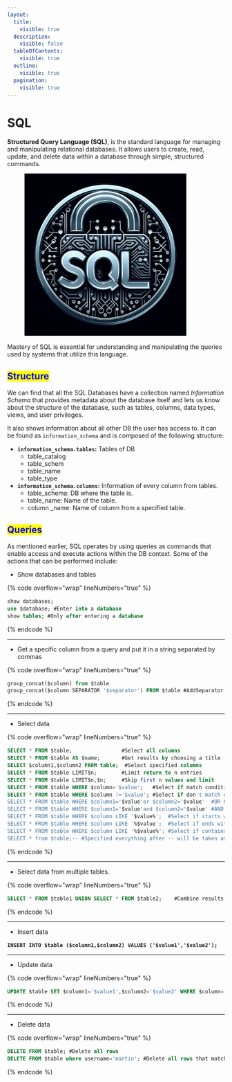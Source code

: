 ```yaml
---
layout:
  title:
    visible: true
  description:
    visible: false
  tableOfContents:
    visible: true
  outline:
    visible: true
  pagination:
    visible: true
---
```


# SQL

**Structured Query Language (SQL)**, is the standard language for managing and manipulating relational databases. It allows users to create, read, update, and delete data within a database through simple, structured commands.

<figure><img src="../.gitbook/assets/image (276).png" alt="" width="375"><figcaption></figcaption></figure>

Mastery of SQL is essential for understanding and manipulating the queries used by systems that utilize this language.

## <mark style="color:blue;">Structure</mark>

We can find that all the SQL Databases have a collection named _Information Schema_ that provides metadata about the database itself and lets us know about the structure of the database, such as tables, columns, data types, views, and user privileges.

It also shows information about all other DB the user has access to. It can be found as `information_schema` and is composed of the following structure:

* **`information_schema.tables`:** Tables of DB
  * table\_catalog
  * table\_schem
  * table\_name
  * table\_type
* **`information_schema.columns`:** Information of every column from tables.
  * table\_schema: DB where the table is.
  * table\_name: Name of the table.
  * column \_name: Name of column from a specified table.

## <mark style="color:blue;">Queries</mark>

As mentioned earlier, SQL operates by using queries as commands that enable access and execute actions within the DB context. Some of the actions that can be performed include:

* Show databases and tables

{% code overflow="wrap" lineNumbers="true" %}
```sql
show databases;
use $database; #Enter into a database
show tables; #Only after entering a database
```
{% endcode %}

***

* Get a specific column from a query and put it in a string separated by commas

{% code overflow="wrap" lineNumbers="true" %}
```sql
group_concat($column) from $table
group_concat($column SEPARATOR '$separator') FROM $table #AddSeparator for results
```
{% endcode %}

***

* Select data

{% code overflow="wrap" lineNumbers="true" %}
```sql
SELECT * FROM $table;                #Select all columns
SELECT * FROM $table AS $name;       #Get results by choosing a title 
SELECT $column1,$column2 FROM table;  #Select specified columns
SELECT * FROM $table LIMIT$n;        #Limit return to n entries
SELECT * FROM $table LIMIT$n,$n;     #Skip first n values and limit
SELECT * FROM $table WHERE $column='$value';   #Select if match condition
SELECT * FROM $table WHERE $column !='$value'; #Select if don't match condition
SELECT * FROM $table WHERE $column1='$value'or $column2='$value'  #OR Condition
SELECT * FROM $table WHERE $column1='$value'and $column2='$value' #AND Condition
SELECT * FROM $table WHERE $column LIKE '$value%';  #Select if starts with value
SELECT * FROM $table WHERE $column LIKE '%$value';  #Select if ends with value
SELECT * FROM $table WHERE $column LIKE '%$value%'; #Select if contains value
SELECT * from $table;-- #Specified everything after -- will be taken as comment
```
{% endcode %}

***

* Select data from multiple tables.

{% code overflow="wrap" lineNumbers="true" %}
```sql
SELECT * FROM $table1 UNION SELECT * FROM $table2;    #Combine results
```
{% endcode %}

***

* Insert data

<pre class="language-sql" data-overflow="wrap" data-line-numbers><code class="lang-sql"><strong>INSERT INTO $table ($column1,$column2) VALUES ('$value1','$value2');
</strong></code></pre>

***

* Update data

{% code overflow="wrap" lineNumbers="true" %}
```sql
UPDATE $table SET $column1='$value1',$column2='$value2' WHERE $column='$value';
```
{% endcode %}

***

* Delete  data

{% code overflow="wrap" lineNumbers="true" %}
```sql
DELETE FROM $table; #Delete all rows
DELETE FROM $table where username='martin'; #Delete all rows that match condition
```
{% endcode %}
